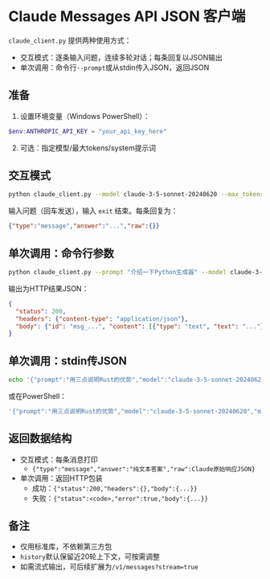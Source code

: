 # Claude Messages API JSON 客户端

`claude_client.py` 提供两种使用方式：
- 交互模式：逐条输入问题，连续多轮对话；每条回复以JSON输出
- 单次调用：命令行`--prompt`或从stdin传入JSON，返回JSON

## 准备

1) 设置环境变量（Windows PowerShell）：
```powershell
$env:ANTHROPIC_API_KEY = "your_api_key_here"
```

2) 可选：指定模型/最大tokens/system提示词

## 交互模式

```bash
python claude_client.py --model claude-3-5-sonnet-20240620 --max_tokens 1024 --system "You are a helpful assistant"
```

输入问题（回车发送），输入 `exit` 结束。每条回复为：

```json
{"type":"message","answer":"...","raw":{}}
```

## 单次调用：命令行参数

```bash
python claude_client.py --prompt "介绍一下Python生成器" --model claude-3-5-sonnet-20240620 --max_tokens 512
```

输出为HTTP结果JSON：

```json
{
  "status": 200,
  "headers": {"content-type": "application/json"},
  "body": {"id": "msg_...", "content": [{"type": "text", "text": "..."}]}
}
```

## 单次调用：stdin传JSON

```bash
echo '{"prompt":"用三点说明Rust的优势","model":"claude-3-5-sonnet-20240620","max_tokens":400}' | python claude_client.py --stdin_json
```

或在PowerShell：

```powershell
'{"prompt":"用三点说明Rust的优势","model":"claude-3-5-sonnet-20240620","max_tokens":400}' | python claude_client.py --stdin_json
```

## 返回数据结构

- 交互模式：每条消息打印
  - `{"type":"message","answer":"纯文本答案","raw":Claude原始响应JSON}`
- 单次调用：返回HTTP包装
  - 成功：`{"status":200,"headers":{},"body":{...}}`
  - 失败：`{"status":<code>,"error":true,"body":{...}}`

## 备注

- 仅用标准库，不依赖第三方包
- `history`默认保留近20轮上下文，可按需调整
- 如需流式输出，可后续扩展为`/v1/messages?stream=true`


